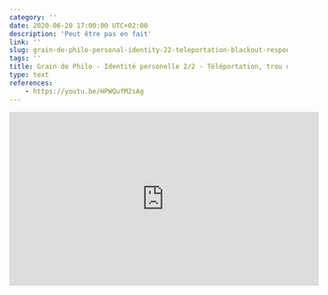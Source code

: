 ```yaml
---
category: ''
date: 2020-06-20 17:00:00 UTC+02:00
description: 'Peut être pas en fait'
link: ''
slug: grain-de-philo-personal-identity-22-teleportation-blackout-responsibility
tags: ''
title: Grain de Philo - Identité personelle 2/2 - Téléportation, trou de mémoire & responsabilité
type: text
references:
    - https://youtu.be/HPWQufM2sAg
---
```

<iframe width="560" height="315" src="https://www.youtube-nocookie.com/embed/HPWQufM2sAg" frameborder="0" allow="accelerometer; autoplay; encrypted-media; gyroscope; picture-in-picture" allowfullscreen></iframe>

